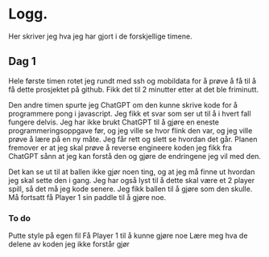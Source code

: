 # Logg. 
Her skriver jeg hva jeg har gjort i de forskjellige timene.

## Dag 1
Hele første timen rotet jeg rundt med ssh og mobildata for å prøve å få til å få dette prosjektet på github. Fikk det til 2 minutter etter at det ble friminutt.

Den andre timen spurte jeg ChatGPT om den kunne skrive kode for å programmere pong i javascript. Jeg fikk et svar som ser ut til å i hvert fall fungere delvis. 
Jeg har ikke brukt ChatGPT til å gjøre en eneste programmeringsoppgave før, og jeg ville se hvor flink den var, og  jeg ville prøve å lære på en ny måte. Jeg får rett og slett se hvordan det går. Planen fremover er at jeg skal prøve å reverse engineere koden jeg fikk fra ChatGPT sånn at jeg kan forstå den og gjøre de endringene jeg vil med den.

Det kan se ut til at ballen ikke gjør noen ting, og at jeg må finne ut hvordan jeg skal sette den i gang. Jeg har også lyst til å dette skal være et 2 player spill, så det må jeg kode senere. 
Jeg fikk ballen til å gjøre som den skulle. Må fortsatt få Player 1 sin paddle til å gjøre noe.

### To do
Putte style på egen fil
Få Player 1 til å kunne gjøre noe
Lære meg hva de delene av koden jeg ikke forstår gjør
